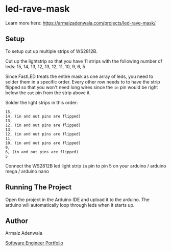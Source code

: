 # led-rave-mask

Learn more here: https://armaizadenwala.com/projects/led-rave-mask/

## Setup

To setup cut up multiple strips of WS2812B.

Cut up the lightstrip so that you have 11 strips with the following number of leds: 15, 14, 13, 12, 13, 12, 11, 10, 9, 6, 5

Since FastLED treats the entire mask as one array of leds, you need to solder them in a specific order. Every other row needs to to have the strip flipped so that you won't need long wires since the `in` pin would be right below the `out` pin from the strip above it.

Solder the light strips in this order:
```
15,
14, (in and out pins are flipped)
13,
12, (in and out pins are flipped)
13,
12, (in and out pins are flipped)
11,
10, (in and out pins are flipped)
9,
6, (in and out pins are flipped)
5
```
Connect the WS2812B led light strip `in` pin to pin 5 on your arduino / arduino mega / arduino nano

## Running The Project

Open the project in the Arduino IDE and upload it to the arduino. The arduino will automatically loop through leds when it starts up.


## Author

Armaiz Adenwala

[Software Engineer Portfolio](https://armaizadenwala.com/)

